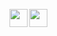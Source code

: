 [<img height="32" width="32" src="https://unpkg.com/simple-icons@v5/icons/youtube.svg" align="left" target="blank"/>][youtube]
[<img height="32" width="32" src="https://unpkg.com/simple-icons@v5/icons/twitter.svg" align="left" target="blank"/>][twitter]

[youtube]: https://www.youtube.com/?gl=TR
[twitter]: https://twitter.com/
